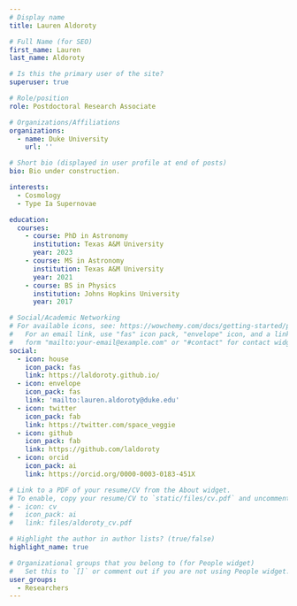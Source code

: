 ```yaml
---
# Display name
title: Lauren Aldoroty

# Full Name (for SEO)
first_name: Lauren
last_name: Aldoroty

# Is this the primary user of the site?
superuser: true

# Role/position
role: Postdoctoral Research Associate

# Organizations/Affiliations
organizations:
  - name: Duke University
    url: ''

# Short bio (displayed in user profile at end of posts)
bio: Bio under construction.

interests:
  - Cosmology
  - Type Ia Supernovae

education:
  courses:
    - course: PhD in Astronomy
      institution: Texas A&M University
      year: 2023
    - course: MS in Astronomy
      institution: Texas A&M University
      year: 2021
    - course: BS in Physics
      institution: Johns Hopkins University
      year: 2017

# Social/Academic Networking
# For available icons, see: https://wowchemy.com/docs/getting-started/page-builder/#icons
#   For an email link, use "fas" icon pack, "envelope" icon, and a link in the
#   form "mailto:your-email@example.com" or "#contact" for contact widget.
social:
  - icon: house
    icon_pack: fas
    link: https://laldoroty.github.io/
  - icon: envelope
    icon_pack: fas
    link: 'mailto:lauren.aldoroty@duke.edu'
  - icon: twitter
    icon_pack: fab
    link: https://twitter.com/space_veggie
  - icon: github
    icon_pack: fab
    link: https://github.com/laldoroty
  - icon: orcid
    icon_pack: ai
    link: https://orcid.org/0000-0003-0183-451X

# Link to a PDF of your resume/CV from the About widget.
# To enable, copy your resume/CV to `static/files/cv.pdf` and uncomment the lines below.
# - icon: cv
#   icon_pack: ai
#   link: files/aldoroty_cv.pdf

# Highlight the author in author lists? (true/false)
highlight_name: true

# Organizational groups that you belong to (for People widget)
#   Set this to `[]` or comment out if you are not using People widget.
user_groups:
  - Researchers
---
```

